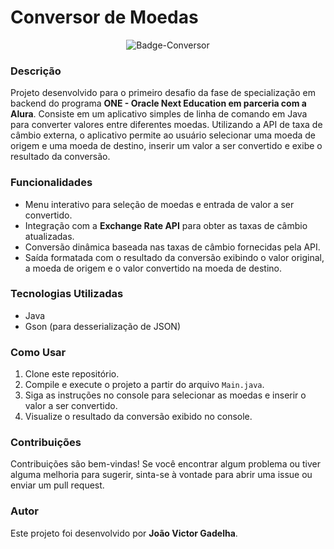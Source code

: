 # Conversor de Moedas

<div align="center">
  
![Badge-Conversor](https://github.com/user-attachments/assets/14c7e6c4-ae21-48f5-b465-4cb89cd517ea)

</div>


### Descrição
Projeto desenvolvido para o primeiro desafio da fase de specialização em backend do programa **ONE - Oracle Next Education em parceria com a Alura**. Consiste em um aplicativo simples de linha de comando em Java para converter valores entre diferentes moedas. Utilizando a API de taxa de câmbio externa, o aplicativo permite ao usuário selecionar uma moeda de origem e uma moeda de destino, inserir um valor a ser convertido e exibe o resultado da conversão.

### Funcionalidades
- Menu interativo para seleção de moedas e entrada de valor a ser convertido.
- Integração com a **Exchange Rate API** para obter as taxas de câmbio atualizadas.
- Conversão dinâmica baseada nas taxas de câmbio fornecidas pela API.
- Saída formatada com o resultado da conversão exibindo o valor original, a moeda de origem e o valor convertido na moeda de destino.

### Tecnologias Utilizadas
- Java
- Gson (para desserialização de JSON)

### Como Usar
1. Clone este repositório.
2. Compile e execute o projeto a partir do arquivo `Main.java`.
3. Siga as instruções no console para selecionar as moedas e inserir o valor a ser convertido.
4. Visualize o resultado da conversão exibido no console.

### Contribuições
Contribuições são bem-vindas! Se você encontrar algum problema ou tiver alguma melhoria para sugerir, sinta-se à vontade para abrir uma issue ou enviar um pull request.

### Autor
Este projeto foi desenvolvido por **João Victor Gadelha**.
